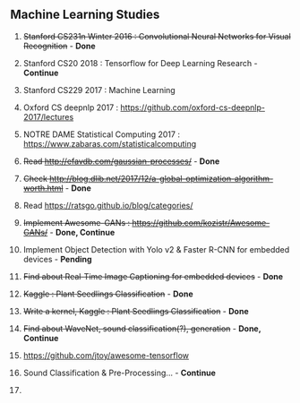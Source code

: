 ## Machine Learning Studies

1. ~~Stanford CS231n Winter 2016 : Convolutional Neural Networks for Visual Recognition~~ - **Done**

2. Stanford CS20 2018 : Tensorflow for Deep Learning Research - **Continue**

3. Stanford CS229 2017 : Machine Learning

4. Oxford CS deepnlp 2017 : https://github.com/oxford-cs-deepnlp-2017/lectures

5. NOTRE DAME Statistical Computing 2017 : https://www.zabaras.com/statisticalcomputing

6. ~~Read http://efavdb.com/gaussian-processes/~~ - **Done**

7. ~~Check http://blog.dlib.net/2017/12/a-global-optimization-algorithm-worth.html~~ - **Done**

8. Read https://ratsgo.github.io/blog/categories/

9. ~~Implement Awesome-GANs : https://github.com/kozistr/Awesome-GANs/~~ - **Done, Continue**

10. Implement Object Detection with Yolo v2 & Faster R-CNN for embedded devices - **Pending**

11. ~~Find about Real-Time Image Captioning for embedded devices~~ - **Done**

12. ~~Kaggle : Plant Seedlings Classification~~ - **Done**

13. ~~Write a kernel, Kaggle : Plant Seedlings Classification~~ - **Done**

14. ~~Find about WaveNet, sound classification(?), generation~~ - **Done, Continue**

15. https://github.com/jtoy/awesome-tensorflow

16. Sound Classification & Pre-Processing... - **Continue**

17. 
